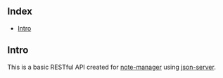 ## Index

- [Intro](#intro)

## Intro

This is a basic RESTful API created for [note-manager](https://github.com/iding-ir/note-manager) using [json-server](https://github.com/typicode/json-server).
